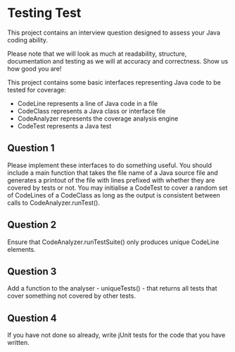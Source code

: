 
Testing Test
============

This project contains an interview question designed to assess your Java
coding ability.

Please note that we will look as much at readability, structure, documentation
and testing as we will at accuracy and correctness. Show us how good you are!

This project contains some basic interfaces representing Java code to be tested for 
coverage:

- CodeLine represents a line of Java code in a file
- CodeClass represents a Java class or interface file
- CodeAnalyzer represents the coverage analysis engine
- CodeTest represents a Java test

Question 1
------
Please implement these interfaces to do something useful.
You should include a main function that takes the file name of a Java source file and generates
a printout of the file with lines prefixed with whether they are covered by tests or not.
You may initialise a CodeTest to cover a random set of CodeLines of a CodeClass as long as the
output is consistent between calls to CodeAnalyzer.runTest().

Question 2
------
Ensure that CodeAnalyzer.runTestSuite() only produces unique CodeLine elements.

Question 3
------
Add a function to the analyser - uniqueTests() - that returns all tests
that cover something not covered by other tests.

Question 4 
------
If you have not done so already, write jUnit tests for the code that you have written.